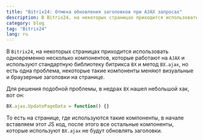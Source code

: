 ```yaml
---
title: "Bitrix24: Отмена обновления заголовков при AJAX запросах"
description: В Bitrix24, на некоторых страницах приходится использовать одновременно несколько компонентов, которые работают на AJAX и используют стандартную библиотеку битрикса BX и метод BX.ajax, но есть одна проблема, некоторые такие компоненты меняют визуальные и браузерные заголовки на странице.
category: blog
tag: "Bitrix24"
lang: ru
---
```

В `Bitrix24`, на некоторых страницах приходится использовать одновременно несколько компонентов, которые работают на `AJAX` и используют стандартную библиотеку битрикса `BX` и метод `BX.ajax`, но есть одна проблема, некоторые такие компоненты меняют визуальные и браузерные заголовки на странице.

Для решения подобной проблемы, в недрах `BX` нашел небольшой хак, вот он:

```javascript
BX.ajax.UpdatePageData = function() {}
```

То есть на странице, где используются такие компоненты, в начале вставляем этот JS код, после этого все остальные компоненты, которые используют `BX.ajax` не будут обновлять заголовки.
